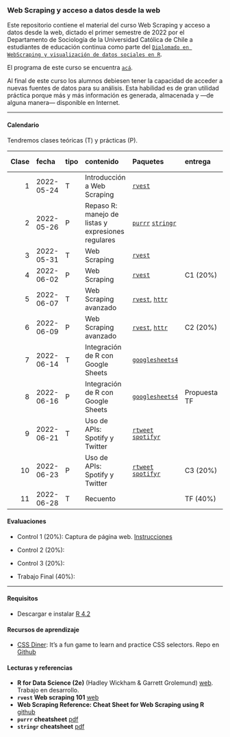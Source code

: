 
<!-- README.md is generated from README.Rmd. Please edit that file -->

### Web Scraping y acceso a datos desde la web

<!-- badges: start -->
<!-- badges: end -->

Este repositorio contiene el material del curso Web Scraping y acceso a
datos desde la web, dictado el primer semestre de 2022 por el
Departamento de Sociología de la Universidad Católica de Chile a
estudiantes de educación continua como parte del
[`Diplomado en WebScraping y visualización de datos sociales en R`](https://educacioncontinua.uc.cl/43873-ficha-diplomado-en-webscraping-y-visualizacion-de-datos-sociales-en-r).

El programa de este curso se encuentra [`acá`](files/01-programa.pdf).

Al final de este curso los alumnos debiesen tener la capacidad de
acceder a nuevas fuentes de datos para su análisis. Esta habilidad es de
gran utilidad práctica porque más y más información es generada,
almacenada y —de alguna manera— disponible en Internet.

------------------------------------------------------------------------

#### Calendario

Tendremos clases teóricas (T) y prácticas (P).

| Clase | fecha      | tipo | contenido                                          | Paquetes                                                                                       | entrega      | link/grabación zoom | material                                                                                                    |
|------:|:-----------|:-----|:---------------------------------------------------|:-----------------------------------------------------------------------------------------------|:-------------|:--------------------|:------------------------------------------------------------------------------------------------------------|
|     1 | 2022-05-24 | T    | Introducción a Web Scraping                        | [`rvest`](https://rvest.tidyverse.org)                                                         |              |                     | [Slides](slides/class_1/class_1#1) [.Rmd](slides/class_1/class_1.Rmd)                                       |
|     2 | 2022-05-26 | P    | Repaso R: manejo de listas y expresiones regulares | [`purrr`](https://purrr.tidyverse.org) [`stringr`](https://stringr.tidyverse.org)              |              |                     | [Slides](slides/class_2/class_2#1) [.Rmd](slides/class_2/class_2.Rmd) [.R](slides/class_2/class_2_taller.R) |
|     3 | 2022-05-31 | T    | Web Scraping                                       | [`rvest`](https://rvest.tidyverse.org)                                                         |              |                     | [Slides](slides/class_3/class_3#1) [.Rmd](slides/class_3/class_3.Rmd)                                       |
|     4 | 2022-06-02 | P    | Web Scraping                                       | [`rvest`](https://rvest.tidyverse.org)                                                         | C1 (20%)     |                     | [Slides](slides/class_4/class_4#1) [.Rmd](slides/class_4/class_4.Rmd) [.R](slides/class_4/class_4_taller.R) |
|     5 | 2022-06-07 | T    | Web Scraping avanzado                              | [`rvest`](https://rvest.tidyverse.org), [`httr`](https://httr.r-lib.org)                       |              |                     |                                                                                                             |
|     6 | 2022-06-09 | P    | Web Scraping avanzado                              | [`rvest`](https://rvest.tidyverse.org), [`httr`](https://httr.r-lib.org)                       | C2 (20%)     |                     |                                                                                                             |
|     7 | 2022-06-14 | T    | Integración de R con Google Sheets                 | [`googlesheets4`](https://googlesheets4.tidyverse.org)                                         |              |                     |                                                                                                             |
|     8 | 2022-06-16 | P    | Integración de R con Google Sheets                 | [`googlesheets4`](https://googlesheets4.tidyverse.org)                                         | Propuesta TF |                     |                                                                                                             |
|     9 | 2022-06-21 | T    | Uso de APIs: Spotify y Twitter                     | [`rtweet`](https://docs.ropensci.org/rtweet/) [`spotifyr`](https://www.rcharlie.com/spotifyr/) |              |                     |                                                                                                             |
|    10 | 2022-06-23 | P    | Uso de APIs: Spotify y Twitter                     | [`rtweet`](https://docs.ropensci.org/rtweet/) [`spotifyr`](https://www.rcharlie.com/spotifyr/) | C3 (20%)     |                     |                                                                                                             |
|    11 | 2022-06-28 | T    | Recuento                                           |                                                                                                | TF (40%)     |                     |                                                                                                             |

#### Evaluaciones

-   Control 1 (20%): Captura de página web.
    [Instrucciones](./homework/c_1)

-   Control 2 (20%):

-   Control 3 (20%):

-   Trabajo Final (40%):

------------------------------------------------------------------------

#### Requisitos

-   Descargar e instalar [R 4.2](https://cran.r-project.org)

#### Recursos de aprendizaje

-   [CSS Diner](https://flukeout.github.io): It’s a fun game to learn
    and practice CSS selectors. Repo en
    [Github](https://github.com/flukeout/css-diner)

#### Lecturas y referencias

-   **R for Data Science (2e)** (Hadley Wickham & Garrett Grolemund)
    [web](https://r4ds.hadley.nz/index.html). Trabajo en desarrollo.
-   **`rvest` Web scraping 101**
    [web](https://rvest.tidyverse.org/articles/rvest.html)
-   **Web Scraping Reference: Cheat Sheet for Web Scraping using R**
    [github](https://github.com/yusuzech/r-web-scraping-cheat-sheet)
-   **`purrr` cheatsheet**
    [pdf](https://raw.githubusercontent.com/rstudio/cheatsheets/main/purrr.pdf)
-   **`stringr` cheatsheet**
    [pdf](https://raw.githubusercontent.com/rstudio/cheatsheets/main/strings.pdf)
